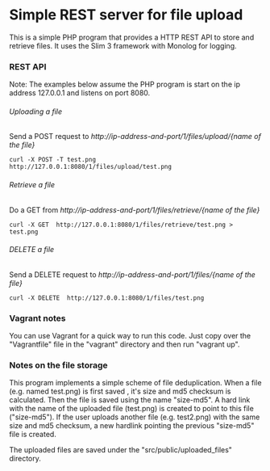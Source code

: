 # Simple REST server for file upload

This is a simple PHP program that provides a HTTP REST API to store and retrieve files.
It uses the Slim 3 framework with Monolog for logging.




### REST API 
Note: The examples below assume the PHP program is start on the ip address 127.0.0.1 and listens on port 8080.

######  Uploading a file

Send a POST request to _http://ip-address-and-port/1/files/upload/{name of the file}_

    curl -X POST -T test.png  http://127.0.0.1:8080/1/files/upload/test.png


######  Retrieve a file

Do a GET from _http://ip-address-and-port/1/files/retrieve/{name of the file}_

    curl -X GET  http://127.0.0.1:8080/1/files/retrieve/test.png > test.png


######  DELETE a file

Send a DELETE request to _http://ip-address-and-port/1/files/{name of the file}_

    curl -X DELETE  http://127.0.0.1:8080/1/files/test.png



### Vagrant notes

You can use Vagrant for a quick way to run this code. Just copy over the "Vagrantfile" file in the "vagrant" directory
and then run "vagrant up".


### Notes on the file storage

This program implements a simple scheme of file deduplication. When a file (e.g. named test.png) is first saved , it's size and md5 checksum is 
calculated. Then the file is saved using the name "size-md5". A hard link with the name of the uploaded file (test.png) is 
created to point to this file ("size-md5"). If the user uploads another file (e.g. test2.png) with the same size and md5 checksum, a new
hardlink pointing the previous "size-md5" file is created. 

The uploaded files are saved under the "src/public/uploaded_files" directory.

